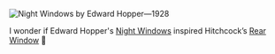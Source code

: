 ![Night Windows by Edward Hopper—1928](/images/words/night-windows-edward-hopper-1928.jpg)

I wonder if Edward Hopper's [Night Windows](https://www.moma.org/collection/works/79270) inspired Hitchcock’s [Rear Window](https://en.wikipedia.org/wiki/Rear_Window) 🤔
